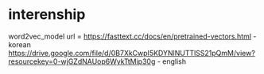 # interenship

word2vec_model url = https://fasttext.cc/docs/en/pretrained-vectors.html - korean  
                     https://drive.google.com/file/d/0B7XkCwpI5KDYNlNUTTlSS21pQmM/view?resourcekey=0-wjGZdNAUop6WykTtMip30g - english
